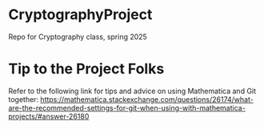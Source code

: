 # CryptographyProject
Repo for Cryptography class, spring 2025

# Tip to the Project Folks
Refer to the following link for tips and advice on using Mathematica and Git together:
https://mathematica.stackexchange.com/questions/26174/what-are-the-recommended-settings-for-git-when-using-with-mathematica-projects/#answer-26180